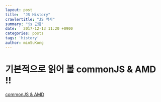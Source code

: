 ```yaml
---
layout: post
title:  "JS History"
crawlertitle: "JS 역사"
summary: "js 근황"
date:   2017-12-13 11:20 +0900
categories: posts
tags: 'history'
author: minSuKong
---
```


# 기본적으로 읽어 볼 commonJS & AMD !!

<a href="http://d2.naver.com/helloworld/12864" target="_blank">commonJS & AMD</a>
<br />
<br />
<br />
<br />
